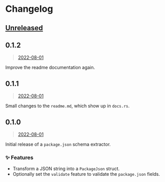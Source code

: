 # Changelog

## [Unreleased](https://github.com/ifiokjr/package_json_schema/compare/0.1.2...HEAD)

## 0.1.2

> [2022-08-01](https://github.com/ifiokjr/package_json_schema/compare/0.1.1...0.1.2)

Improve the readme documentation again.

## 0.1.1

> [2022-08-01](https://github.com/ifiokjr/package_json_schema/compare/0.1.0...0.1.1)

Small changes to the `readme.md`, which show up in `docs.rs`.

## 0.1.0

> [2022-08-01](https://github.com/ifiokjr/package_json_schema/compare/931629a...0.1.0)

Initial release of a `package.json` schema extractor.

### ✨ Features

- Transform a JSON string into a `PackageJson` struct.
- Optionally set the `validate` feature to validate the `package.json` fields.
